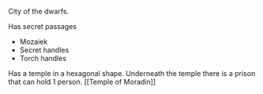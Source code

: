 City of the dwarfs.

Has secret passages
- Mozaiek
- Secret handles
- Torch handles

Has a temple in a hexagonal shape. Underneath the temple there is a prison that can hold 1 person. [[Temple of Moradin]]